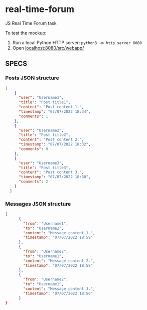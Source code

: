 # real-time-forum

JS Real Time Forum task

To test the mockup:
1) Run a local Python HTTP server: `python3 -m http.server 8080`
2) Open [localhost:8080/src/webapp/](http://localhost:8080/src/webapp/)

## SPECS

### Posts JSON structure

```json
[
    {
      "user": "Username1",
      "title": "Post title1",
      "content": "Post content 1.",
      "timestamp": "07/07/2022 18:34",
      "comments": 1
    },
    {
      "user": "Username2",
      "title": "Post title2",
      "content": "Post content 2.",
      "timestamp": "07/07/2022 18:32",
      "comments": 0
    },
    {
      "user": "Username3",
      "title": "Post title3",
      "content": "Post content 3.",
      "timestamp": "07/07/2022 18:30",
      "comments": 2
    }
  ]
```

### Messages JSON structure

```json
[
      {
        "from": "Username1",
        "to": "Username2",
        "content": "Message content 1.",
        "timestamp": "07/07/2022 18:59"
      },
      {
        "from": "Username2",
        "to": "Username1",
        "content": "Message content 2.",
        "timestamp": "07/07/2022 18:58"
      },
      {
        "from": "Username2",
        "to": "Username1",
        "content": "Message content 3.",
        "timestamp": "07/07/2022 18:56"
      }
}
